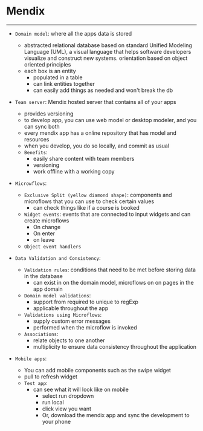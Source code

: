 # Mendix

---

+ `Domain model`: where all the apps data is stored
  + abstracted relational database based on standard Unified Modeling Language (UML), a visual language that helps software developers visualize and construct new systems. orientation based on object oriented principles
  + each box is an entity
    + populated in a table
    + can link entities together
    + can easily add things as needed and won't break the db

+ `Team server`: Mendix hosted server that contains all of your apps
  + provides versioning
  + to develop app, you can use web model or desktop modeler, and you can sync both
  + every mendix app has a online repository that has model and resources
  + when you develop, you do so locally, and commit as usual
  + `Benefits`:
    + easily share content with team members
    + versioning
    + work offline with a working copy

+ `Microwflows`:
  + `Exclusive Split (yellow diamond shape)`: components and microflows that you can use to check certain values
    + can check things like if a course is booked
  + `Widget events`: events that are connected to input widgets and can create microflows
    + On change
    + On enter
    + on leave
  + `Object event handlers`

+ `Data Validation and Consistency`:
  + `Validation rules`: conditions that need to be met before storing data in the database
    + can exist in on the domain model, microflows on on pages in the app domain
  + `Domain model validations`:
    + support from required to unique to regExp
    + applicable throughout the app
  + `Validations using Microflows`:
    + supply custom error messages
    + performed when the microflow is invoked
  + `Associations`:
    + relate objects to one another
    + multiplicity to ensure data consistency throughout the application

+ `Mobile apps`:
  + You can add mobile components such as the swipe widget
  + pull to refresh widget
  + `Test app`:
    + can see what it will look like on mobile
      + select run dropdown
      + run local
      + click view you want
      + Or, download the mendix app and sync the development to your phone
